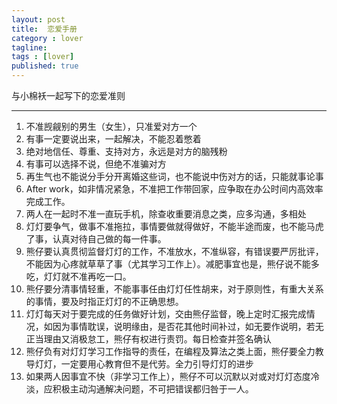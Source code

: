 ```yaml
---
layout: post
title:  恋爱手册
category : lover
tagline: 
tags : [lover]
published: true
---
```


与小棉袄一起写下的恋爱准则

--------------------

1.	不准觊觎别的男生（女生），只准爱对方一个
2.	有事一定要说出来，一起解决，不能忍着憋着
3.	绝对地信任、尊重、支持对方，永远是对方的脑残粉
4.	有事可以选择不说，但绝不准骗对方
5.	再生气也不能说分手分开离婚这些词，也不能说中伤对方的话，只能就事论事
6.	After work，如非情况紧急，不准把工作带回家，应争取在办公时间内高效率完成工作。
7.	两人在一起时不准一直玩手机，除查收重要消息之类，应多沟通，多相处
8.	灯灯要争气，做事不准拖拉，事情要做就得做好，不能半途而废，也不能马虎了事，认真对待自己做的每一件事。
9.	熊仔要认真贯彻监督灯灯的工作，不准放水，不准纵容，有错误要严厉批评，不能因为心疼就草草了事（尤其学习工作上）。减肥事宜也是，熊仔说不能多吃，灯灯就不准再吃一口。
10.	熊仔要分清事情轻重，不能事事任由灯灯任性胡来，对于原则性，有重大关系的事情，要及时指正灯灯的不正确思想。
11.	灯灯每天对于要完成的任务做好计划，交由熊仔监督，晚上定时汇报完成情况，如因为事情耽误，说明缘由，是否花其他时间补过，如无要作说明，若无正当理由又消极怠工，熊仔有权进行责罚。每日检查并签名确认
12.	熊仔负有对灯灯学习工作指导的责任，在编程及算法之类上面，熊仔要全力教导灯灯，一定要用心教育但不是代劳。全力引导灯灯的进步
13.	如果两人因事宜不快（非学习工作上），熊仔不可以沉默以对或对灯灯态度冷淡，应积极主动沟通解决问题，不可把错误都归咎于一人。
